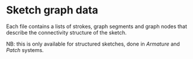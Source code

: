 # Sketch graph data

Each file contains a lists of strokes, graph segments and graph nodes that describe the connectivity structure of the sketch.

NB: this is only available for structured sketches, done in *Armature* and *Patch* systems.